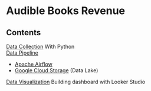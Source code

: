Audible Books Revenue
============

## Contents

[Data Collection](audibleBook_Revenue.ipynb) With Python <br>
[Data Pipeline](sections/data-pipeline/apache-airflow.md )
  - [Apache Airflow](sections/data-pipeline/apache-airflow.md) <br>
  - [Google Cloud Storage](sections/data-pipeline/apache-airflow.md#Create-Google-Cloud-Storage) (Data Lake) <br>

[Data Visualization](sections/looker-studio.md) Building dashboard with Looker Studio

